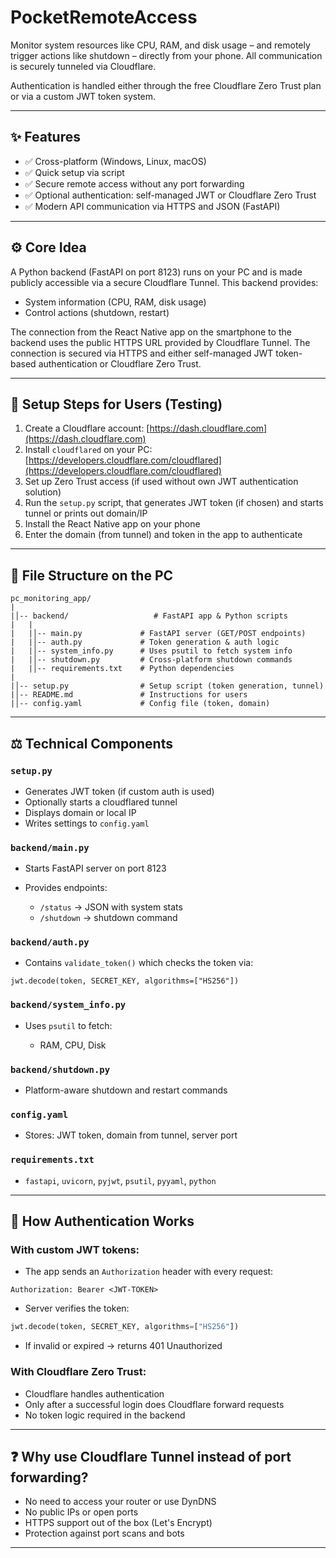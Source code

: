 # PocketRemoteAccess

Monitor system resources like CPU, RAM, and disk usage – and remotely trigger actions like shutdown – directly from your phone. All communication is securely tunneled via Cloudflare.

Authentication is handled either through the free Cloudflare Zero Trust plan or via a custom JWT token system.

---

## ✨ Features

* ✅ Cross-platform (Windows, Linux, macOS)
* ✅ Quick setup via script
* ✅ Secure remote access without any port forwarding
* ✅ Optional authentication: self-managed JWT or Cloudflare Zero Trust
* ✅ Modern API communication via HTTPS and JSON (FastAPI)

---

## ⚙️ Core Idea

A Python backend (FastAPI on port 8123) runs on your PC and is made publicly accessible via a secure Cloudflare Tunnel. This backend provides:

* System information (CPU, RAM, disk usage)
* Control actions (shutdown, restart)

The connection from the React Native app on the smartphone to the backend uses the public HTTPS URL provided by Cloudflare Tunnel.
The connection is secured via HTTPS and either self-managed JWT token-based authentication or Cloudflare Zero Trust.

---

## 🚀 Setup Steps for Users (Testing)

1. Create a Cloudflare account: [https://dash.cloudflare.com](https://dash.cloudflare.com)
2. Install `cloudflared` on your PC: [https://developers.cloudflare.com/cloudflared](https://developers.cloudflare.com/cloudflared)
3. Set up Zero Trust access (if used without own JWT authentication solution)
4. Run the `setup.py` script, that generates JWT token (if chosen) and starts tunnel or prints out domain/IP
5. Install the React Native app on your phone
6. Enter the domain (from tunnel) and token in the app to authenticate

---

## 📁 File Structure on the PC

```
pc_monitoring_app/
|
|│-- backend/                   # FastAPI app & Python scripts
|   |
|   |│-- main.py             # FastAPI server (GET/POST endpoints)
|   |│-- auth.py             # Token generation & auth logic
|   |│-- system_info.py      # Uses psutil to fetch system info
|   |│-- shutdown.py         # Cross-platform shutdown commands
|   |│-- requirements.txt    # Python dependencies
|
|│-- setup.py                # Setup script (token generation, tunnel)
|│-- README.md               # Instructions for users
|│-- config.yaml             # Config file (token, domain)
```

---

## ⚖️ Technical Components

### `setup.py`

* Generates JWT token (if custom auth is used)
* Optionally starts a cloudflared tunnel
* Displays domain or local IP
* Writes settings to `config.yaml`

### `backend/main.py`

* Starts FastAPI server on port 8123
* Provides endpoints:

  * `/status` → JSON with system stats
  * `/shutdown` → shutdown command

### `backend/auth.py`

* Contains `validate_token()` which checks the token via:

```
jwt.decode(token, SECRET_KEY, algorithms=["HS256"])
```

### `backend/system_info.py`

* Uses `psutil` to fetch:

  * RAM, CPU, Disk

### `backend/shutdown.py`

* Platform-aware shutdown and restart commands

### `config.yaml`

* Stores: JWT token, domain from tunnel, server port

### `requirements.txt`

* `fastapi`, `uvicorn`, `pyjwt`, `psutil`, `pyyaml`, `python`

---

## 🔐 How Authentication Works

### With custom JWT tokens:

* The app sends an `Authorization` header with every request:

```
Authorization: Bearer <JWT-TOKEN>
```

* Server verifies the token:

```python
jwt.decode(token, SECRET_KEY, algorithms=["HS256"])
```

* If invalid or expired → returns 401 Unauthorized

### With Cloudflare Zero Trust:

* Cloudflare handles authentication
* Only after a successful login does Cloudflare forward requests
* No token logic required in the backend

---

## ❓ Why use Cloudflare Tunnel instead of port forwarding?

* No need to access your router or use DynDNS
* No public IPs or open ports
* HTTPS support out of the box (Let's Encrypt)
* Protection against port scans and bots

---
